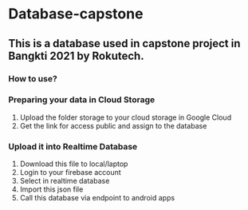 # Database-capstone

## This is a database used in capstone project in Bangkti 2021 by Rokutech.

### How to use?
### Preparing your data in Cloud Storage
1. Upload the folder storage to your cloud storage in Google Cloud
2. Get the link for access public and assign to the database

### Upload it into Realtime Database
1. Download this file to local/laptop
2. Login to your firebase account
3. Select in realtime database
4. Import this json file
5. Call this database via endpoint to android apps
